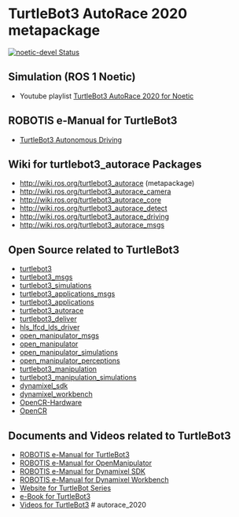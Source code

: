 # TurtleBot3 AutoRace 2020 metapackage 

[![noetic-devel Status](https://github.com/ROBOTIS-GIT/turtlebot3_autorace_2020/workflows/Noetic/badge.svg)](https://github.com/ROBOTIS-GIT/turtlebot3_autorace_2020/tree/noetic-devel)

## Simulation (ROS 1 Noetic)
- Youtube playlist [TurtleBot3 AutoRace 2020 for Noetic](https://www.youtube.com/watch?v=d2cP8OTMbwI&list=PLRG6WP3c31_WsNjwmYID2ulX5g4WcjKbI)

## ROBOTIS e-Manual for TurtleBot3
- [TurtleBot3 Autonomous Driving](https://emanual.robotis.com/docs/en/platform/turtlebot3/autonomous_driving/#autonomous-driving)

## Wiki for turtlebot3_autorace Packages
- http://wiki.ros.org/turtlebot3_autorace (metapackage)
- http://wiki.ros.org/turtlebot3_autorace_camera
- http://wiki.ros.org/turtlebot3_autorace_core
- http://wiki.ros.org/turtlebot3_autorace_detect
- http://wiki.ros.org/turtlebot3_autorace_driving
- http://wiki.ros.org/turtlebot3_autorace_msgs

## Open Source related to TurtleBot3
- [turtlebot3](https://github.com/ROBOTIS-GIT/turtlebot3)
- [turtlebot3_msgs](https://github.com/ROBOTIS-GIT/turtlebot3_msgs)
- [turtlebot3_simulations](https://github.com/ROBOTIS-GIT/turtlebot3_simulations)
- [turtlebot3_applications_msgs](https://github.com/ROBOTIS-GIT/turtlebot3_applications_msgs)
- [turtlebot3_applications](https://github.com/ROBOTIS-GIT/turtlebot3_applications)
- [turtlebot3_autorace](https://github.com/ROBOTIS-GIT/turtlebot3_autorace)
- [turtlebot3_deliver](https://github.com/ROBOTIS-GIT/turtlebot3_deliver)
- [hls_lfcd_lds_driver](https://github.com/ROBOTIS-GIT/hls_lfcd_lds_driver)
- [open_manipulator_msgs](https://github.com/ROBOTIS-GIT/open_manipulator_msgs)
- [open_manipulator](https://github.com/ROBOTIS-GIT/open_manipulator)
- [open_manipulator_simulations](https://github.com/ROBOTIS-GIT/open_manipulator_simulations)
- [open_manipulator_perceptions](https://github.com/ROBOTIS-GIT/open_manipulator_perceptions)
- [turtlebot3_manipulation](https://github.com/ROBOTIS-GIT/turtlebot3_manipulation)
- [turtlebot3_manipulation_simulations](https://github.com/ROBOTIS-GIT/turtlebot3_manipulation_simulations)
- [dynamixel_sdk](https://github.com/ROBOTIS-GIT/DynamixelSDK)
- [dynamixel_workbench](https://github.com/ROBOTIS-GIT/dynamixel-workbench)
- [OpenCR-Hardware](https://github.com/ROBOTIS-GIT/OpenCR-Hardware)
- [OpenCR](https://github.com/ROBOTIS-GIT/OpenCR)

## Documents and Videos related to TurtleBot3
- [ROBOTIS e-Manual for TurtleBot3](http://turtlebot3.robotis.com/)
- [ROBOTIS e-Manual for OpenManipulator](http://emanual.robotis.com/docs/en/platform/openmanipulator/)
- [ROBOTIS e-Manual for Dynamixel SDK](http://emanual.robotis.com/docs/en/software/dynamixel/dynamixel_sdk/overview/)
- [ROBOTIS e-Manual for Dynamixel Workbench](http://emanual.robotis.com/docs/en/software/dynamixel/dynamixel_workbench/)
- [Website for TurtleBot Series](http://www.turtlebot.com/)
- [e-Book for TurtleBot3](https://community.robotsource.org/t/download-the-ros-robot-programming-book-for-free/51/)
- [Videos for TurtleBot3](https://www.youtube.com/playlist?list=PLRG6WP3c31_XI3wlvHlx2Mp8BYqgqDURU)
#   a u t o r a c e _ 2 0 2 0  
 